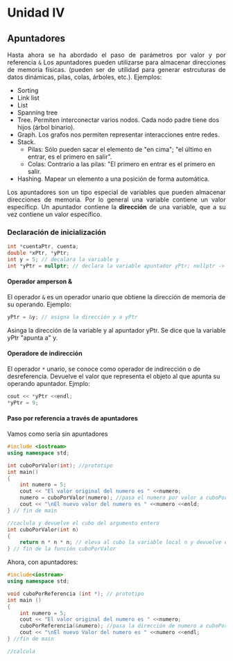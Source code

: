 # Unidad IV
## Apuntadores
<div align="justify"><p>Hasta ahora se ha abordado el paso de parámetros por valor y por referencia <code>&</code> Los apuntadores pueden utilizarse para almacenar direcciones de memoria físicas. (pueden ser de utilidad para generar estrcuturas de datos dinámicas, pilas, colas, árboles, etc.). Ejemplos:</p></div>

* Sorting
* Link list
* List
* Spanning tree
* Tree. Permiten interconectar varios nodos. Cada nodo padre tiene dos hijos (árbol binario).
* Graph. Los grafos nos permiten representar interacciones entre redes.
* Stack. 
  * Pilas: Sólo pueden sacar el elemento de "en cima"; "el último en entrar, es el primero en salir".
  * Colas: Contrario a las pilas: "El primero en entrar es el primero en salir.
* Hashing. Mapear un elemento a una posición de forma automática.

<div align="justify">Los apuntadores son un tipo especial de variables que pueden almacenar direcciones de memoria. Por lo general una variable contiene un valor específicp. Un apuntador contiene la <strong>dirección</strong> de una variable, que a su vez contiene un valor específico.</div>

### Declaración de inicialización
```cpp
int *cuentaPtr, cuenta;
double *xPtr, *yPtr;
int y = 5; // decalara la variable y
int *yPtr = nullptr; // declara la variable apuntador yPtr; nullptr -> vacío (buena práctica)
```

#### Operador amperson &
El operador <code>&</code> es un operador unario que obtiene la dirección de memoria de su operando. Ejemplo:
```cpp
yPtr = &y; // asigna la dirección y a yPtr
```
Asinga la dirección de la variable y al apuntador yPtr. Se dice que la variable yPtr "apunta a" y.

#### Operadore de indirección

El operador <code>*</code> unario, se conoce como operador de indirección o de desreferencia. Devuelve el valor que representa el objeto al que apunta su operando apuntador. Ejmplo:
```cpp
cout << *yPtr <<endl;
*yPtr = 9;

```

#### Paso por referencia a través de apuntadores

Vamos como sería sin apuntadores
```cpp
#include <iostream>
using namespace std;

int cuboPorValor(int); //prototipo
int main()
{
    int numero = 5;
    cout << "El valor original del numero es " <<numero;
    numero = cuboPorValor(numero); //pasa el numero por valor a cuboPorValor
    cout << "\nEl nuevo valor del numero es " <<numero <<enld;
} // fin de main

//caclula y devuelve el cubo del argumento entero
int cuboPorValor(int n)
{
    return n * n * n; // eleva al cubo la variable local n y devuelve el resultado
} // fin de la función cuboPorValor
```
Ahora, con apuntadores:
```cpp
#include<iostream>
using namespace std;

void cuboPorReferencia (int *); // prototipo
int main ()
{
    int numero = 5;
    cout << "El valor original del numero es " <<numero;
    cuboPorReferencia(&numero); //pasa la dirección de numero a cuboPorReferencia
    cout << "\nEl nuevo Valor del numero es " <<numero <<endl;
} //fin de main

//calcula
```
